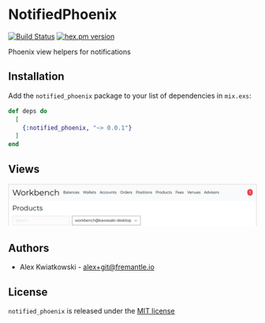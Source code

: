 # NotifiedPhoenix
[![Build Status](https://github.com/fremantle-industries/notified_phoenix/workflows/test/badge.svg?branch=main)](https://github.com/fremantle-industries/notified_phoenix/actions?query=workflow%3Atest)
[![hex.pm version](https://img.shields.io/hexpm/v/notified_phoenix.svg?style=flat)](https://hex.pm/packages/notified_phoenix)

Phoenix view helpers for notifications

## Installation

Add the `notified_phoenix` package to your list of dependencies in `mix.exs`:

```elixir
def deps do
  [
    {:notified_phoenix, "~> 0.0.1"}
  ]
end
```

## Views

![badge](./docs/badge.png)

## Authors

- Alex Kwiatkowski - alex+git@fremantle.io

## License

`notified_phoenix` is released under the [MIT license](./LICENSE)
